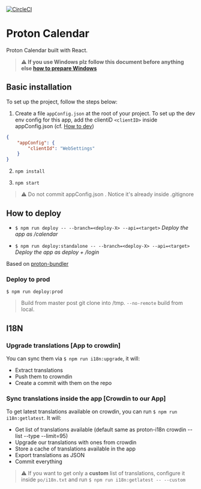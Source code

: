 [![CircleCI](https://circleci.com/gh/ProtonMail/proton-calendar.svg?style=svg)](https://circleci.com/gh/ProtonMail/proton-calendar)

# Proton Calendar

Proton Calendar built with React.



>**⚠ If you use Windows plz follow this document before anything else [how to prepare Windows](https://github.com/ProtonMail/proton-shared/wiki/setup-windows)**



## Basic installation

To set up the project, follow the steps below:

1. Create a file `appConfig.json` at the root of your project. To set up the dev env config for this app, add the clientiD `<clientID>` inside appConfig.json (cf. [How to dev](https://github.com/ProtonMail/proton-pack#dev-env))

```json
{
    "appConfig": {
        "clientId": "WebSettings"
    }
}
```

2. `npm install`

3. `npm start`

>:warning: Do not commit appConfig.json . Notice it's already inside .gitignore

## How to deploy

- `$ npm run deploy -- --branch=<deploy-X> --api=<target>`
_Deploy the app as /calendar_

- `$ npm run deploy:standalone -- --branch=<deploy-X> --api=<target>`
_Deploy the app as deploy + /login_

Based on [proton-bundler](https://github.com/ProtonMail/proton-bundler)

### Deploy to prod

`$ npm run deploy:prod` 

> Build from master post git clone into /tmp. `--no-remote` build from local.


## I18N

### Upgrade translations [App  to crowdin]

You can sync them via `$ npm run i18n:upgrade`, it will:
- Extract translations
- Push them to crowndin
- Create a commit with them on the repo

### Sync translations inside the app [Crowdin to our App]

To get latest translations available on crowdin, you can run `$ npm run i18n:getlatest`.
It will:
- Get list of translations available (default same as proton-i18n crowdin --list --type --limit=95)
- Upgrade our translations with ones from crowdin
- Store a cache of translations available in the app
- Export translations as JSON
- Commit everything

> :warning: If you want to get only a **custom** list of translations, configure it inside `po/i18n.txt` and run `$ npm run i18n:getlatest -- --custom`
